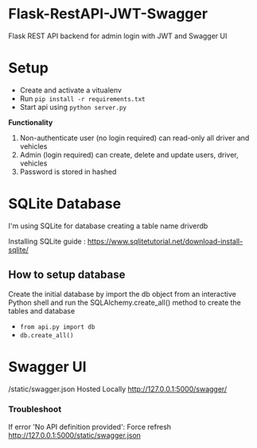 # Flask-RestAPI-JWT-Swagger
Flask REST API backend for admin login with JWT and Swagger UI

Setup
=====

- Create and activate a vitualenv
- Run `pip install -r requirements.txt`
- Start api using `python server.py`

**Functionality**

1. Non-authenticate user (no login required) can read-only all driver and vehicles
2. Admin (login required) can create, delete and update users, driver, vehicles
3. Password is stored in hashed

# SQLite Database
I'm using SQLite for database creating a table name driverdb

Installing SQLite guide : https://www.sqlitetutorial.net/download-install-sqlite/

## How to setup database
Create the initial database by import the db object from an interactive Python shell and run the SQLAlchemy.create_all() method to create the tables and database

  - `from api.py import db`
  - `db.create_all()`


# Swagger UI
/static/swagger.json
Hosted Locally
http://127.0.0.1:5000/swagger/

### Troubleshoot
If error 'No API definition provided': Force refresh http://127.0.0.1:5000/static/swagger.json
